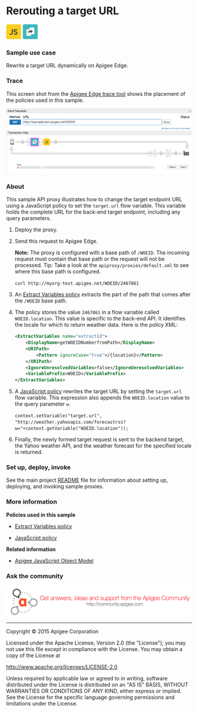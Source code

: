 # Rerouting a target URL

![alt text](../../images/icon-policy-javascript.jpg) ![alt text](../../images/icon_policy_extract-variable.jpg)


### Sample use case

Rewrite a target URL dynamically on Apigee Edge.

### Trace

This screen shot from the [Apigee Edge trace tool](http://apigee.com/docs/api-services/content/using-trace-tool-0) shows the placement of the policies used in this sample. 

![alt text](../../images/target-reroute-trace.png)

### About

This sample API proxy illustrates how to change the target endpoint URL using a JavaScript policy to set the `target.url` flow variable. This variable holds the complete URL for the back-end target endpoint, including any query parameters.  

1. Deploy the proxy. 
1. Send this request to Apigee Edge. 

    **Note:** The proxy is configured with a base path of `/WOEID`. The incoming request must contain that base path or the request will not be processed. Tip: Take a look at the `apiproxy/proxies/default.xml` to see where this base path is configured.

    `curl http://myorg-test.apigee.net/WOEID/2467861`

2. An [Extract Variables policy](http://apigee.com/docs/api-services/reference/extract-variables-policy) extracts the part of the path that comes after the `/WOEID` base path. 

3. The policy stores the value `2467861` in a flow variable called `WOEID.location`. This value is specific to the back-end API. It identifies the locale for which to return weather data. Here is the policy XML:

    ```xml
    <ExtractVariables name="extractId">
        <DisplayName>getWOEIDNumberfromPath</DisplayName>
        <URIPath>
            <Pattern ignoreCase="true">/{location}</Pattern>
        </URIPath>
        <IgnoreUnresolvedVariables>false</IgnoreUnresolvedVariables>
        <VariablePrefix>WOEID</VariablePrefix>
    </ExtractVariables>
    ```


4. A [JavaScript policy](http://apigee.com/docs/api-services/reference/javascript-policy) rewrites the target URL by setting the `target.url` flow variable. This expression also appends the `WOEID.location` value to the query parameter `w`.

    `context.setVariable("target.url", "http://weather.yahooapis.com/forecastrss?w="+context.getVariable("WOEID.location"));`

5. Finally, the newly formed target request is sent to the backend target, the Yahoo weather API, and the weather forecast for the specified locale is returned. 

### Set up, deploy, invoke

See the main project [README](../../README.md) file for information about setting up, deploying, and invoking sample proxies. 

### More information


**Policies used in this sample**

* [Extract Variables policy](http://apigee.com/docs/api-services/reference/extract-variables-policy)

* [JavaScript policy](http://apigee.com/docs/api-services/reference/javascript-policy)

**Related information**
* [Apigee JavaScript Object Model](http://apigee.com/docs/api-services/reference/javascript-object-model)

### Ask the community

[![alt text](../../images/apigee-community.png "Apigee Community is a great place to ask questions and find answers about developing API proxies. ")](https://community.apigee.com?via=github)

---

Copyright © 2015 Apigee Corporation

Licensed under the Apache License, Version 2.0 (the "License"); you may not use
this file except in compliance with the License. You may obtain a copy
of the License at

http://www.apache.org/licenses/LICENSE-2.0

Unless required by applicable law or agreed to in writing, software
distributed under the License is distributed on an "AS IS" BASIS,
WITHOUT WARRANTIES OR CONDITIONS OF ANY KIND, either express or implied.
See the License for the specific language governing permissions and
limitations under the License.

